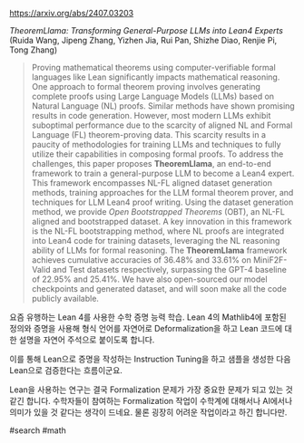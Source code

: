 https://arxiv.org/abs/2407.03203

*TheoremLlama: Transforming General-Purpose LLMs into Lean4 Experts* (Ruida Wang, Jipeng Zhang, Yizhen Jia, Rui Pan, Shizhe Diao, Renjie Pi, Tong Zhang)

> Proving mathematical theorems using computer-verifiable formal languages like Lean significantly impacts mathematical reasoning. One approach to formal theorem proving involves generating complete proofs using Large Language Models (LLMs) based on Natural Language (NL) proofs. Similar methods have shown promising results in code generation. However, most modern LLMs exhibit suboptimal performance due to the scarcity of aligned NL and Formal Language (FL) theorem-proving data. This scarcity results in a paucity of methodologies for training LLMs and techniques to fully utilize their capabilities in composing formal proofs. To address the challenges, this paper proposes **TheoremLlama**, an end-to-end framework to train a general-purpose LLM to become a Lean4 expert. This framework encompasses NL-FL aligned dataset generation methods, training approaches for the LLM formal theorem prover, and techniques for LLM Lean4 proof writing. Using the dataset generation method, we provide *Open Bootstrapped Theorems* (OBT), an NL-FL aligned and bootstrapped dataset. A key innovation in this framework is the NL-FL bootstrapping method, where NL proofs are integrated into Lean4 code for training datasets, leveraging the NL reasoning ability of LLMs for formal reasoning. The **TheoremLlama** framework achieves cumulative accuracies of 36.48% and 33.61% on MiniF2F-Valid and Test datasets respectively, surpassing the GPT-4 baseline of 22.95% and 25.41%. We have also open-sourced our model checkpoints and generated dataset, and will soon make all the code publicly available.

요즘 유행하는 Lean 4를 사용한 수학 증명 능력 학습. Lean 4의 Mathlib4에 포함된 정의와 증명을 사용해 형식 언어를 자연어로 Deformalization을 하고 Lean 코드에 대한 설명을 자연어 주석으로 붙이도록 합니다.

이를 통해 Lean으로 증명을 작성하는 Instruction Tuning을 하고 샘플을 생성한 다음 Lean으로 검증한다는 흐름이군요.

Lean을 사용하는 연구는 결국 Formalization 문제가 가장 중요한 문제가 되고 있는 것 같긴 합니다. 수학자들이 참여하는 Formalization 작업이 수학계에 대해서나 AI에서나 의미가 있을 것 같다는 생각이 드네요. 물론 굉장히 어려운 작업이라고 하긴 합니다만.

#search #math 